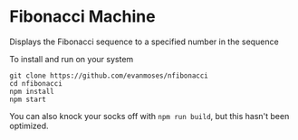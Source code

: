 # Fibonacci Machine
Displays the Fibonacci sequence to a specified number in the sequence

To install and run on your system
```
git clone https://github.com/evanmoses/nfibonacci
cd nfibonacci
npm install
npm start
```
You can also knock your socks off with `npm run build`, but this hasn't been optimized.
